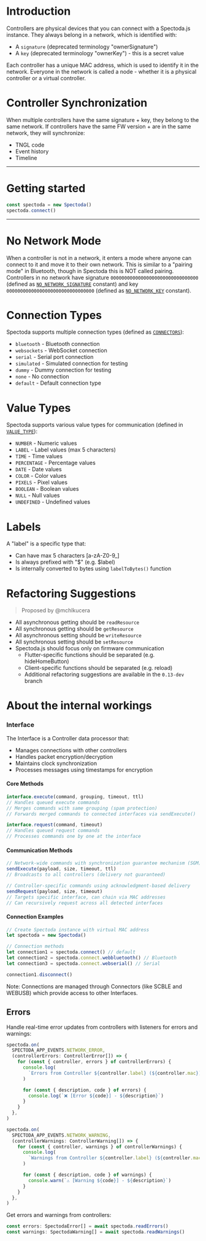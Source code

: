 # Introduction

Controllers are physical devices that you can connect with a Spectoda.js instance. They always belong in a network, which is identified with:

- A `signature` (deprecated terminology "ownerSignature")
- A `key` (deprecated terminology "ownerKey") - this is a secret value

Each controller has a unique MAC address, which is used to identify it in the network. Everyone in the network is called a node - whether it is a physical controller or a virtual controller.

# Controller Synchronization

When multiple controllers have the same signature + key, they belong to the same network. If controllers have the same FW version + are in the same network, they will synchronize:

- TNGL code
- Event history
- Timeline

---

# Getting started

```ts
const spectoda = new Spectoda()
spectoda.connect()
```

---

# No Network Mode

When a controller is not in a network, it enters a mode where anyone can connect to it and move it to their own network. This is similar to a "pairing mode" in Bluetooth, though in Spectoda this is NOT called pairing. Controllers in no network have signature `00000000000000000000000000000000` (defined as [`NO_NETWORK_SIGNATURE`](./src/constants/index.ts) constant) and key `00000000000000000000000000000000` (defined as [`NO_NETWORK_KEY`](./src/constants/index.ts) constant).

# Connection Types

Spectoda supports multiple connection types (defined as [`CONNECTORS`](./src/constants/index.ts)):

- `bluetooth` - Bluetooth connection
- `websockets` - WebSocket connection
- `serial` - Serial port connection
- `simulated` - Simulated connection for testing
- `dummy` - Dummy connection for testing
- `none` - No connection
- `default` - Default connection type

# Value Types

Spectoda supports various value types for communication (defined in [`VALUE_TYPE`](./src/constants/index.ts)):

- `NUMBER` - Numeric values
- `LABEL` - Label values (max 5 characters)
- `TIME` - Time values
- `PERCENTAGE` - Percentage values
- `DATE` - Date values
- `COLOR` - Color values
- `PIXELS` - Pixel values
- `BOOLEAN` - Boolean values
- `NULL` - Null values
- `UNDEFINED` - Undefined values

# Labels

A "label" is a specific type that:

- Can have max 5 characters [a-zA-Z0-9_]
- Is always prefixed with "$" (e.g. $label)
- Is internally converted to bytes using `labelToBytes()` function

# Refactoring Suggestions

> Proposed by @mchlkucera

- All asynchronous getting should be `readResource`
- All synchronous getting should be `getResource`
- All asynchronous setting should be `writeResource`
- All synchronous setting should be `setResource`
- Spectoda.js should focus only on firmware communication
  - Flutter-specific functions should be separated (e.g. hideHomeButton)
  - Client-specific functions should be separated (e.g. reload)
  - Additional refactoring suggestions are available in the `0.13-dev` branch

# About the internal workings

### Interface

The Interface is a Controller data processor that:

- Manages connections with other controllers
- Handles packet encryption/decryption
- Maintains clock synchronization
- Processes messages using timestamps for encryption

#### Core Methods

```typescript
interface.execute(command, grouping, timeout, ttl)
// Handles queued execute commands
// Merges commands with same grouping (spam protection)
// Forwards merged commands to connected interfaces via sendExecute()

interface.request(command, timeout)
// Handles queued request commands
// Processes commands one by one at the interface
```

#### Communication Methods

```typescript
// Network-wide commands with synchronization guarantee mechanism (SGM)
sendExecute(payload, size, timeout, ttl)
// Broadcasts to all controllers (delivery not guaranteed)

// Controller-specific commands using acknowledgment-based delivery
sendRequest(payload, size, timeout)
// Targets specific interface, can chain via MAC addresses
// Can recursively request across all detected interfaces
```

#### Connection Examples

```typescript
// Create Spectoda instance with virtual MAC address
let spectoda = new Spectoda()

// Connection methods
let connection1 = spectoda.connect() // default
let connection2 = spectoda.connect.webbluetooth() // Bluetooth
let connection3 = spectoda.connect.webserial() // Serial

connection1.disconnect()
```

Note: Connections are managed through Connectors (like SCBLE and WEBUSB) which provide access to other Interfaces.

## Errors

Handle real-time error updates from controllers with listeners for errors and warnings:

```typescript
spectoda.on(
  SPECTODA_APP_EVENTS.NETWORK_ERROR,
  (controllerErrors: ControllerError[]) => {
    for (const { controller, errors } of controllerErrors) {
      console.log(
        `Errors from Controller ${controller.label} (${controller.mac}):`,
      )

      for (const { description, code } of errors) {
        console.log(`❌ [Error ${code}] - ${description}`)
      }
    }
  },
)

spectoda.on(
  SPECTODA_APP_EVENTS.NETWORK_WARNING,
  (controllerWarnings: ControllerWarning[]) => {
    for (const { controller, warnings } of controllerWarnings) {
      console.log(
        `Warnings from Controller ${controller.label} (${controller.mac}):`,
      )

      for (const { description, code } of warnings) {
        console.warn(`⚠️ [Warning ${code}] - ${description}`)
      }
    }
  },
)
```

Get errors and warnings from controllers:

```typescript
const errors: SpectodaError[] = await spectoda.readErrors()
const warnings: SpectodaWarning[] = await spectoda.readWarnings()
```
